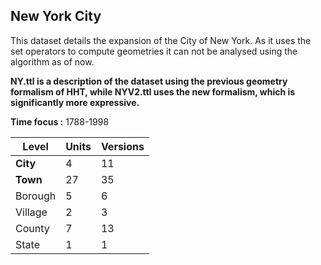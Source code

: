 ## New York City

This dataset details the expansion of the City of New York. As it uses the set operators to compute geometries it can not be analysed using the algorithm as of now. 

**NY.ttl is a description of the dataset using the previous geometry formalism of HHT, while NYV2.ttl uses the new formalism, which is significantly more expressive.**

**Time focus :** 1788-1998

|Level|Units  |Versions |
|---------|--| -- |
|  **City**       | 4  | 11 |
|  **Town**       | 27 | 35 |
|  Borough       | 5 | 6 |
|  Village      | 2 | 3 |
|  County     | 7  | 13 |
|  State     |1 | 1 |






